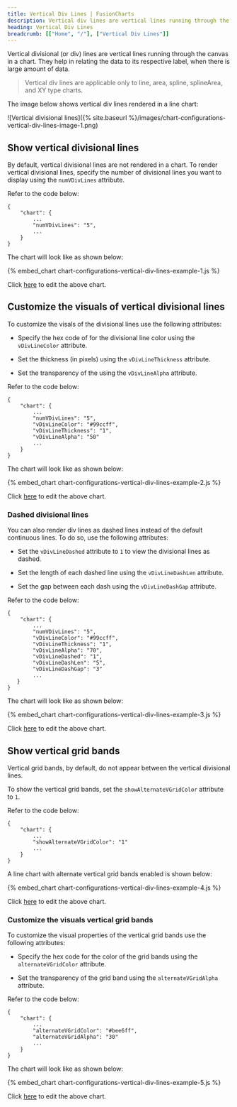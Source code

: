 ```yaml
---
title: Vertical Div Lines | FusionCharts
description: Vertical div lines are vertical lines running through the canvas in a chart. These lines help in relating the data to its respective label
heading: Vertical Div Lines
breadcrumb: [["Home", "/"], ["Vertical Div Lines"]]
---
```


Vertical divisional (or div) lines are vertical lines running through the canvas in a chart. They help in relating the data to its respective label, when there is large amount of data.

> Vertical div lines are applicable only to line, area, spline, splineArea, and XY type charts.

The image below shows vertical div lines rendered in a line chart:

![Vertical divisional lines]({% site.baseurl %}/images/chart-configurations-vertical-div-lines-image-1.png)

## Show vertical divisional lines

By default, vertical divisional lines are not rendered in a chart. To render vertical divisional lines, specify the number of divisional lines you want to display using the `numVDivLines` attribute. 

Refer to the code below:

```
{
    "chart": {
        ...
        "numVDivLines": "5",
        ...
    }
}
```

The chart will look like as shown below:

{% embed_chart chart-configurations-vertical-div-lines-example-1.js %}

Click [here](http://jsfiddle.net/fusioncharts/43ayL5uf/ "@@open-newtab") to edit the above chart.

## Customize the visuals of vertical divisional lines 

To customize the visals of the divisional lines use the following attributes:

* Specify the hex code of for the divisional line color using the `vDivLineColor` attribute.

* Set the thickness (in pixels) using the `vDivLineThickness` attribute.

* Set the transparency of the using the `vDivLineAlpha` attribute.

Refer to the code below:

```
{
    "chart": {
        ...
        "numVDivLines": "5",
        "vDivLineColor": "#99ccff",
        "vDivLineThickness": "1",
        "vDivLineAlpha": "50"  
        ...  
    }
}
```

The chart will look like as shown below:

{% embed_chart chart-configurations-vertical-div-lines-example-2.js %}

Click [here](http://jsfiddle.net/fusioncharts/vq1jvvze/ "@@open-newtab") to edit the above chart.

### Dashed divisional lines

You can also render div lines as dashed lines instead of the default continuous lines. To do so, use the following attributes:

* Set the `vDivLineDashed` attribute to `1` to view the divisional lines as dashed.

* Set the length of each dashed line using the `vDivLineDashLen` attribute.

* Set the gap between each dash using the `vDivLineDashGap` attribute.

Refer to the code below:

```
{
    "chart": {
        ...
        "numVDivLines": "5",
        "vDivLineColor": "#99ccff",
        "vDivLineThickness": "1",
        "vDivLineAlpha": "70",
        "vDivLineDashed": "1",
        "vDivLineDashLen": "5",
        "vDivLineDashGap": "3"
        ...
   }
}
```

The chart will look like as shown below:

{% embed_chart chart-configurations-vertical-div-lines-example-3.js %}

Click [here](http://jsfiddle.net/fusioncharts/4d4z0htq/ "@@open-newtab") to edit the above chart.

## Show vertical grid bands

Vertical grid bands, by default, do not appear between the vertical divisional lines. 

To show the vertical grid bands, set the `showAlternateVGridColor` attribute to `1`. 

Refer to the code below:

```
{
    "chart": {
        ...
        "showAlternateVGridColor": "1"  
        ...
    }
}
```
A line chart with alternate vertical grid bands enabled is shown below:

{% embed_chart chart-configurations-vertical-div-lines-example-4.js %}

Click [here](http://jsfiddle.net/fusioncharts/30wLwwmj/ "@@open-newtab") to edit the above chart.

### Customize the visuals vertical grid bands

To customize the visual properties of the vertical grid bands use the following attributes:

* Specify the hex code for the color of the grid bands using the `alternateVGridColor` attribute.

* Set the transparency of the grid band using the `alternateVGridAlpha` attribute.

Refer to the code below:

```
{
    "chart": {
        ...
        "alternateVGridColor": "#bee6ff",
        "alternateVGridAlpha": "30"
        ...       
    }
}    
```

The chart will look like as shown below:

{% embed_chart chart-configurations-vertical-div-lines-example-5.js %}

Click [here](http://jsfiddle.net/fusioncharts/be3ap4du/ "@@open-newtab") to edit the above chart.